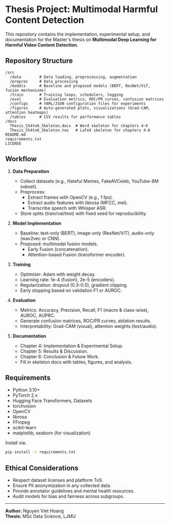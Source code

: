 # Thesis Project: Multimodal Harmful Content Detection

This repository contains the implementation, experimental setup, and documentation for the Master's thesis on **Multimodal Deep Learning for Harmful Video Content Detection**.

## Repository Structure

```
/src
  /data        # Data loading, preprocessing, augmentation
  /preproc     # Data processing
  /models      # Baseline and proposed models (BERT, ResNet/ViT, fusion mechanisms)
  /train       # Training loops, schedulers, logging
  /eval        # Evaluation metrics, ROC/PR curves, confusion matrices
  /configs     # YAML/JSON configuration files for experiments
  /figures     # Auto-generated plots, visualizations (Grad-CAM, attention heatmaps)
  /tables      # CSV results for performance tables
/docs
  Thesis_Ch4to6_Skeleton.docx  # Word skeleton for chapters 4-6
  Thesis_Ch4to6_Skeleton.tex   # LaTeX skeleton for chapters 4-6
README.md
requirements.txt
LICENSE
```

## Workflow

1. **Data Preparation**
   - Collect datasets (e.g., Hateful Memes, FakeAVCeleb, YouTube-8M subset).
   - Preprocess:
     - Extract frames with OpenCV (e.g., 1 fps).
     - Extract audio features with librosa (MFCC, mel).
     - Transcribe speech with Whisper ASR.
   - Store splits (train/val/test) with fixed seed for reproducibility.

2. **Model Implementation**
   - Baseline: text-only (BERT), image-only (ResNet/ViT), audio-only (wav2vec or CNN).
   - Proposed: multimodal fusion models.
     - Early Fusion (concatenation).
     - Attention-based Fusion (transformer encoder).

3. **Training**
   - Optimizer: Adam with weight decay.
   - Learning rate: 1e-4 (fusion), 2e-5 (encoders).
   - Regularization: dropout (0.3–0.5), gradient clipping.
   - Early stopping based on validation F1 or AUROC.

4. **Evaluation**
   - Metrics: Accuracy, Precision, Recall, F1 (macro & class-wise), AUROC, AUPRC.
   - Generate confusion matrices, ROC/PR curves, ablation results.
   - Interpretability: Grad-CAM (visual), attention weights (text/audio).

5. **Documentation**
   - Chapter 4: Implementation & Experimental Setup.
   - Chapter 5: Results & Discussion.
   - Chapter 6: Conclusion & Future Work.
   - Fill in skeleton docs with tables, figures, and analysis.

## Requirements

- Python 3.10+
- PyTorch 2.x
- Hugging Face Transformers, Datasets
- torchvision
- OpenCV
- librosa
- FFmpeg
- scikit-learn
- matplotlib, seaborn (for visualization)

Install via:

```bash
pip install -r requirements.txt
```

## Ethical Considerations

- Respect dataset licenses and platform ToS.
- Ensure PII anonymization in any collected data.
- Provide annotator guidelines and mental health resources.
- Audit models for bias and fairness across subgroups.

---

**Author:** Nguyen Viet Hoang  
**Thesis:** MSc Data Science, LJMU  

